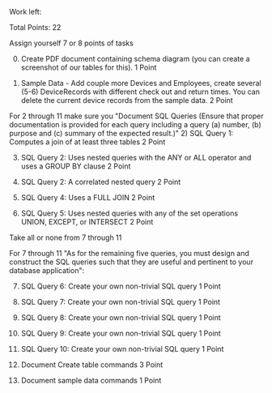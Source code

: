 Work left:

Total Points: 22

Assign yourself 7 or 8 points of tasks

0) Create PDF document containing schema diagram (you can create a screenshot of our tables for this).
1 Point

1) Sample Data - Add couple more Devices and Employees, create several (5-6) DeviceRecords with different check out and return times. You can delete the current device records from the sample data.
2 Point


For 2 through 11 make sure you "Document SQL Queries (Ensure that proper documentation is provided for each query including a query (a) number, (b) purpose and (c) summary of the expected result.)"
2) SQL Query 1: Computes a join of at least three tables
2 Point

3) SQL Query 2: Uses nested queries with the ANY or ALL operator and uses a GROUP BY clause
2 Point

4) SQL Query 2: A correlated nested query
2 Point

5) SQL Query 4: Uses a FULL JOIN
2 Point

6) SQL Query 5: Uses nested queries with any of the set operations UNION, EXCEPT, or INTERSECT
2 Point


Take all or none from 7 through 11

For 7 through 11 "As  for  the  remaining  five  queries,  you must design and construct the SQL queries such that they are useful and pertinent to your database application":

7) SQL Query 6: Create your own non-trivial SQL query
1 Point

8) SQL Query 7: Create your own non-trivial SQL query
1 Point

9) SQL Query 8: Create your own non-trivial SQL query
1 Point

10) SQL Query 9: Create your own non-trivial SQL query
1 Point

11) SQL Query 10: Create your own non-trivial SQL query
1 Point


12) Document Create table commands
3 Point

13) Document sample data commands
1 Point



